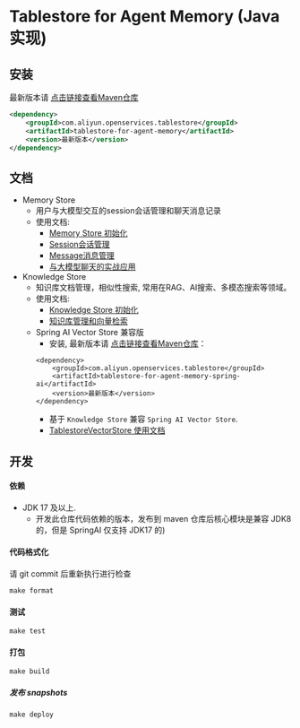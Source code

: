 # Tablestore for Agent Memory (Java 实现)

## 安装

最新版本请 [点击链接查看Maven仓库](https://central.sonatype.com/artifact/com.aliyun.openservices.tablestore/tablestore-for-agent-memory)

```xml
<dependency>
	<groupId>com.aliyun.openservices.tablestore</groupId>
	<artifactId>tablestore-for-agent-memory</artifactId>
	<version>最新版本</version>
</dependency>
```

## 文档

- Memory Store
	- 用户与大模型交互的session会话管理和聊天消息记录
	- 使用文档:
		- [Memory Store 初始化](examples/src/main/java/com/aliyun/openservices/tablestore/agent/memory/MemoryStoreInitExample.java)
		- [Session会话管理](examples/src/main/java/com/aliyun/openservices/tablestore/agent/memory/SessionExample.java)
		- [Message消息管理](examples/src/main/java/com/aliyun/openservices/tablestore/agent/memory/MessageExample.java)
		- [与大模型聊天的实战应用](examples/src/main/java/com/aliyun/openservices/tablestore/agent/memory/SimpleUseExample.java)
- Knowledge Store
	- 知识库文档管理，相似性搜索, 常用在RAG、AI搜索、多模态搜索等领域。
	- 使用文档:
		- [Knowledge Store 初始化](examples/src/main/java/com/aliyun/openservices/tablestore/agent/knowledge/KnowledgeStoreInitExample.java)
		- [知识库管理和向量检索](examples/src/main/java/com/aliyun/openservices/tablestore/agent/knowledge/KnowledgeExample.java)
	- Spring AI Vector Store 兼容版
		-  安装, 最新版本请 [点击链接查看Maven仓库](https://central.sonatype.com/artifact/com.aliyun.openservices.tablestore/tablestore-for-agent-memory-spring-ai)：
		```
		<dependency>
			<groupId>com.aliyun.openservices.tablestore</groupId>
			<artifactId>tablestore-for-agent-memory-spring-ai</artifactId>
			<version>最新版本</version>
		</dependency>
		```
		- 基于 `Knowledge Store` 兼容 `Spring AI Vector Store`.
		- [TablestoreVectorStore 使用文档](examples/src/main/java/com/aliyun/openservices/tablestore/agent/spring/TablestoreVectorStoreExample.java)

## 开发

#### 依赖

- JDK 17 及以上.
	- 开发此仓库代码依赖的版本，发布到 maven 仓库后核心模块是兼容 JDK8 的，但是 SpringAI 仅支持 JDK17 的)

#### 代码格式化

请 git commit 后重新执行进行检查

```shell
make format
```

#### 测试

```shell
make test
```

#### 打包

```shell
make build
```

##### 发布 snapshots

```shell
make deploy
```
